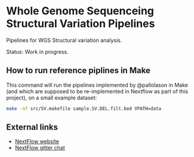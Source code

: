 # Whole Genome Sequenceing Structural Variation Pipelines

Pipelines for WGS Structural variation analysis.

Status: Work in progress.

## How to run reference piplines in Make

This command will run the pipelines implemented by @pallolason in Make (and
which are supposed to be re-implemented in Nextflow as part of this project),
on a small example dataset:

```bash
make -nf src/SV.makefile sample.SV.DEL.filt.bed VPATH=data
```

## External links

* [NextFlow website](http://www.nextflow.io)
* [NextFlow gitter chat](https://gitter.im/nextflow-io/nextflow)
